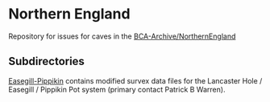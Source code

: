 # Northern England

Repository for issues for caves in the
[BCA-Archive/NorthernEngland](http://cave-registry.org.uk/svn/NorthernEngland/ "Cave Registry Data Archive")

## Subdirectories

[Easegill-Pippikin](Easegill-Pippikin) contains modified survex data
files for the Lancaster Hole / Easegill / Pippikin Pot system (primary
contact Patrick B Warren).


